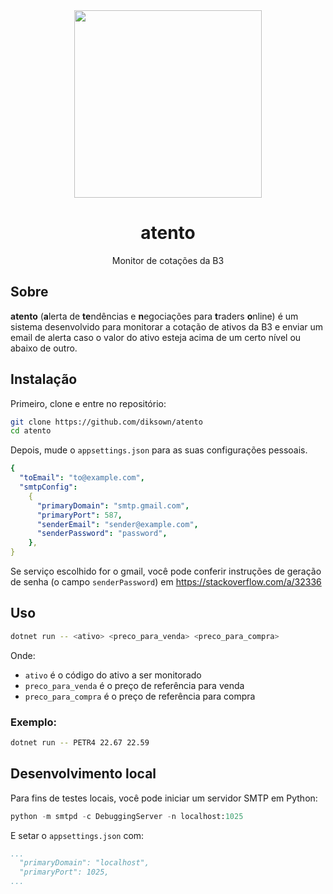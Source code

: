 <div align="center">
	<img width="300px" src="https://user-images.githubusercontent.com/49994083/232264227-18af486f-de7c-4ab8-bf44-33f7db886f7e.png">
	<br>
	<h1>atento</h1>
	<p>Monitor de cotações da B3</p>
</div>

## Sobre

**atento** (**a**lerta de **te**ndências e **n**egociações para **t**raders **o**nline) é um sistema desenvolvido para monitorar a cotação de ativos da B3 e enviar um email de alerta caso o valor do ativo esteja acima de um certo nível ou abaixo de outro.

## Instalação

Primeiro, clone e entre no repositório:

```bash
git clone https://github.com/diksown/atento
cd atento
```

Depois, mude o `appsettings.json` para as suas configurações pessoais.

```yaml
{
  "toEmail": "to@example.com",
  "smtpConfig":
    {
      "primaryDomain": "smtp.gmail.com",
      "primaryPort": 587,
      "senderEmail": "sender@example.com",
      "senderPassword": "password",		
    },
}
```

Se  serviço escolhido for o gmail, você pode conferir instruções de geração de senha (o campo `senderPassword`) em https://stackoverflow.com/a/32336

## Uso

```bash
dotnet run -- <ativo> <preco_para_venda> <preco_para_compra>
```

Onde:
- `ativo` é o código do ativo a ser monitorado
- `preco_para_venda` é o preço de referência para venda
- `preco_para_compra` é o preço de referência para compra

### Exemplo:

```bash
dotnet run -- PETR4 22.67 22.59
```

## Desenvolvimento local

Para fins de testes locais, você pode iniciar um servidor SMTP em Python:

```py
python -m smtpd -c DebuggingServer -n localhost:1025
```

E setar o `appsettings.json` com:

```yml
...
  "primaryDomain": "localhost",
  "primaryPort": 1025,
...
```
